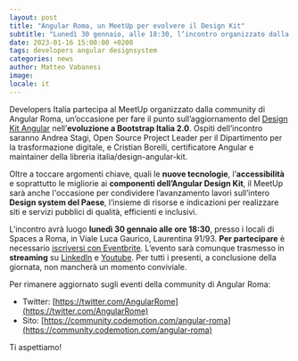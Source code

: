 ```yaml
---
layout: post
title: "Angular Roma, un MeetUp per evolvere il Design Kit"
subtitle: "Lunedì 30 gennaio, alle 18:30, l’incontro organizzato dalla community presso @Spacesworks"
date: 2023-01-16 15:00:00 +0200
tags: developers angular designsystem 
categories: news
author: Matteo Vabanesi
image:  
locale: it
---
```

Developers Italia partecipa al MeetUp organizzato dalla community di Angular Roma, un’occasione per fare il punto sull’aggiornamento del [Design Kit Angular](https://github.com/italia/design-angular-kit) nell’**evoluzione a Bootstrap Italia 2.0**. Ospiti dell’incontro saranno Andrea Stagi, Open Source Project Leader per il Dipartimento per la trasformazione digitale, e Cristian Borelli, certificatore Angular e maintainer della libreria italia/design-angular-kit. 

Oltre a toccare argomenti chiave, quali le **nuove tecnologie**, l’**accessibilità** e soprattutto le migliorie ai **componenti dell’Angular Design Kit**, il MeetUp sarà anche l'occasione per condividere l’avanzamento lavori sull’intero **Design system del Paese**, l’insieme di risorse e indicazioni per realizzare siti e servizi pubblici di qualità, efficienti e inclusivi.

L’incontro avrà luogo **lunedì 30 gennaio alle ore 18:30**, presso i locali di Spaces a Roma, in Viale Luca Gaurico, Laurentina 91/93. **Per partecipare** è necessario [iscriversi con Eventbrite](https://www.eventbrite.it/e/biglietti-angular-roma-meetup-spacesworks-492397473097). L’evento sarà comunque trasmesso in **streaming** su [LinkedIn](https://www.linkedin.com/video/event/urn:li:ugcPost:7024424794154491906/) e [Youtube](https://www.youtube.com/watch?v=asGk-mYU-zM&ab_channel=AngularRome). Per tutti i presenti, a conclusione della giornata, non mancherà un momento conviviale.

Per rimanere aggiornato sugli eventi della community di Angular Roma:

* Twitter: [https://twitter.com/AngularRome](https://twitter.com/AngularRome)
* Sito: [https://community.codemotion.com/angular-roma](https://community.codemotion.com/angular-roma) 

Ti aspettiamo!
